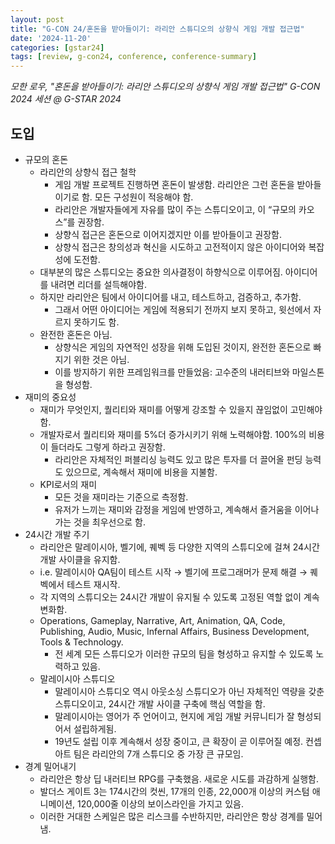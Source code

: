 ```yaml
---
layout: post
title: "G-CON 24/혼돈을 받아들이기: 라리안 스튜디오의 상향식 게임 개발 접근법"
date: '2024-11-20'
categories: [gstar24]
tags: [review, g-con24, conference, conference-summary]
---
```


_모한 로우, "혼돈을 받아들이기: 라리안 스튜디오의 상향식 게임 개발 접근법" G-CON 2024 세션 @ G-STAR 2024_

## 도입

- 규모의 혼돈
    - 라리안의 상향식 접근 철학
        - 게임 개발 프로젝트 진행하면 혼돈이 발생함. 라리안은 그런 혼돈을 받아들이기로 함. 모든 구성원이 적응해야 함.
        - 라리안은 개발자들에게 자유를 많이 주는 스튜디오이고, 이 “규모의 카오스”를 권장함.
        - 상향식 접근은 혼돈으로 이어지겠지만 이를 받아들이고 권장함.
        - 상향식 접근은 창의성과 혁신을 시도하고 고전적이지 않은 아이디어와 복잡성에 도전함.
    - 대부분의 많은 스튜디오는 중요한 의사결정이 하향식으로 이루어짐. 아이디어를 내려면 리더를 설득해야함.
    - 하지만 라리안은 팀에서 아이디어를 내고, 테스트하고, 검증하고, 추가함.
        - 그래서 어떤 아이디어는 게임에 적용되기 전까지 보지 못하고, 윗선에서 자르지 못하기도 함.
    - 완전한 혼돈은 아님.
        - 상향식은 게임의 자연적인 성장을 위해 도입된 것이지, 완전한 혼돈으로 빠지기 위한 것은 아님.
        - 이를 방지하기 위한 프레임워크를 만들었음: 고수준의 내러티브와 마일스톤을 형성함.
- 재미의 중요성
    - 재미가 무엇인지, 퀄리티와 재미를 어떻게 강조할 수 있을지 끊임없이 고민해야함.
    - 개발자로서 퀄리티와 재미를 5%더 증가시키기 위해 노력해야함. 100%의 비용이 들더라도 그렇게 하라고 권장함.
        - 라리안은 자체적인 퍼블리싱 능력도 있고 많은 투자를 더 끌어올 펀딩 능력도 있으므로, 계속해서 재미에 비용을 지불함.
    - KPI로서의 재미
        - 모든 것을 재미라는 기준으로 측정함.
        - 유저가 느끼는 재미와 감정을 게임에 반영하고, 계속해서 즐거움을 이어나가는 것을 최우선으로 함.
- 24시간 개발 주기
    - 라리안은 말레이시아, 벨기에, 퀘벡 등 다양한 지역의 스튜디오에 걸쳐 24시간 개발 사이클을 유지함.
    - i.e. 말레이시아 QA팀이 테스트 시작 → 벨기에 프로그래머가 문제 해결 → 퀘벡에서 테스트 재시작.
    - 각 지역의 스튜디오는 24시간 개발이 유지될 수 있도록 고정된 역할 없이 계속 변화함.
    - Operations, Gameplay, Narrative, Art, Animation, QA, Code, Publishing, Audio, Music, Infernal Affairs, Business Development, Tools & Technology.
        - 전 세계 모든 스튜디오가 이러한 규모의 팀을 형성하고 유지할 수 있도록 노력하고 있음.
    - 말레이시아 스튜디오
        - 말레이시아 스튜디오 역시 아웃소싱 스튜디오가 아닌 자체적인 역량을 갖춘 스튜디오이고, 24시간 개발 사이클 구축에 핵심 역할을 함.
        - 말레이시아는 영어가 주 언어이고, 현지에 게임 개발 커뮤니티가 잘 형성되어서 설립하게됨.
        - 19년도 설립 이후 계속해서 성장 중이고, 큰 확장이 곧 이루어질 예정. 컨셉 아트 팀은 라리안의 7개 스튜디오 중 가장 큰 규모임.
- 경계 밀어내기
    - 라리안은 항상 딥 내러티브 RPG를 구축했음. 새로운 시도를 과감하게 실행함.
    - 발더스 게이트 3는 174시간의 컷씬, 17개의 인종, 22,000개 이상의 커스텀 애니메이션, 120,000줄 이상의 보이스라인을 가지고 있음.
    - 이러한 거대한 스케일은 많은 리스크를 수반하지만, 라리안은 항상 경계를 밀어냄.

